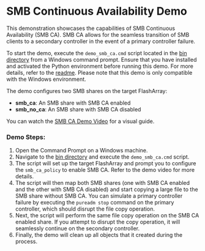 # SMB Continuous Availability Demo

This demonstration showcases the capabilities of SMB Continuous Availability (SMB CA). SMB CA allows for the seamless transition of SMB clients to a secondary controller in the event of a primary controller failure.

To start the demo, execute the `demo_smb_ca.cmd` script located in the [bin directory](./bin) from a Windows command prompt. Ensure that you have installed and activated the Python environment before running this demo. For more details, refer to the [readme](./doc/readme.md). Please note that this demo is only compatible with the Windows environment.

The demo configures two SMB shares on the target FlashArray:

- __smb_ca__: An SMB share with SMB CA enabled
- __smb_no_ca__: An SMB share with SMB CA disabled

You can watch the [SMB CA Demo Video](https://github.com/zsvoboda/fa_demos/raw/refs/heads/main/video/FlashArray.SMB.Continuous.Availability.Demo.mp4) for a visual guide.

### Demo Steps:

1. Open the Command Prompt on a Windows machine.
2. Navigate to the [bin directory](./bin) and execute the `demo_smb_ca.cmd` script.
3. The script will set up the target FlashArray and prompt you to configure the `smb_ca_policy` to enable SMB CA. Refer to the demo video for more details.
4. The script will then map both SMB shares (one with SMB CA enabled and the other with SMB CA disabled) and start copying a large file to the SMB share without SMB CA. You can simulate a primary controller failure by executing the `pureadm stop` command on the primary controller, which should disrupt the file copy operation.
5. Next, the script will perform the same file copy operation on the SMB CA enabled share. If you attempt to disrupt the copy operation, it will seamlessly continue on the secondary controller.
6. Finally, the demo will clean up all objects that it created during the process.
